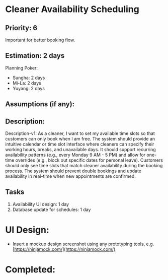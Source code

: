 # Cleaner Availability Scheduling

## Priority: 6
Important for better booking flow.

## Estimation: 2 days
Planning Poker: 
* Sungha: 2 days
* Mi-La: 2 days
* Yuyang: 2 days

## Assumptions (if any):

## Description: 
Description-v1: As a cleaner, I want to set my available time slots so that customers can only book when I am free. The system should provide an intuitive calendar or time slot interface where cleaners can specify their working hours, breaks, and unavailable days. It should support recurring availability patterns (e.g., every Monday 9 AM - 5 PM) and allow for one-time overrides (e.g., block out specific dates for personal leave). Customers should only see time slots that match cleaner availability during the booking process. The system should prevent double bookings and update availability in real-time when new appointments are confirmed. 

## Tasks

1. Availability UI design: 1 day
2. Database update for schedules: 1 day

# UI Design:

* Insert a mockup design screenshot using any prototyping tools, e.g. [https://ninjamock.com/](https://ninjamock.com/)

# Completed:
